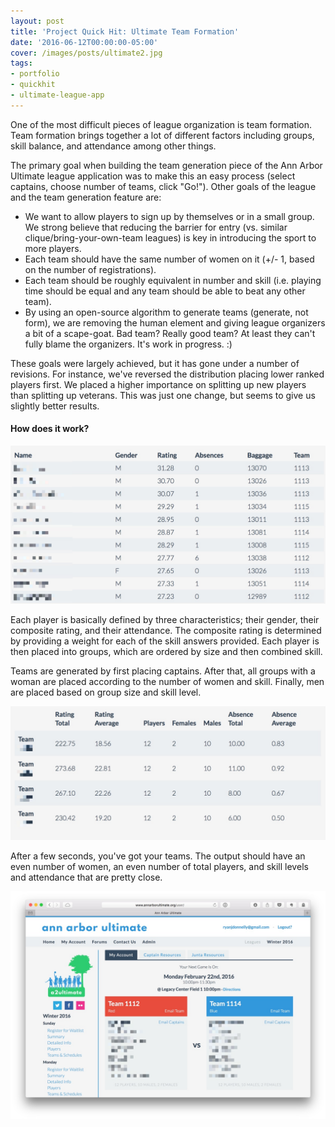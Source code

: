```yaml
---
layout: post
title: 'Project Quick Hit: Ultimate Team Formation'
date: '2016-06-12T00:00:00-05:00'
cover: /images/posts/ultimate2.jpg
tags:
- portfolio
- quickhit
- ultimate-league-app
---
```


One of the most difficult pieces of league organization is team formation. Team formation brings together a lot of different factors including groups, skill balance, and attendance among other things.

The primary goal when building the team generation piece of the Ann Arbor Ultimate league application was to make this an easy process (select captains, choose number of teams, click "Go!"). Other goals of the league and the team generation feature are:

- We want to allow players to sign up by themselves or in a small group. We strong believe that reducing the barrier for entry (vs. similar clique/bring-your-own-team leagues) is key in introducing the sport to more players.
- Each team should have the same number of women on it (+/- 1, based on the number of registrations).
- Each team should be roughly equivalent in number and skill (i.e. playing time should be equal and any team should be able to beat any other team).
- By using an open-source algorithm to generate teams (generate, not form), we are removing the human element and giving league organizers a bit of a scape-goat. Bad team? Really good team? At least they can't fully blame the organizers. It's work in progress. :)

These goals were largely achieved, but it has gone under a number of revisions. For instance, we've reversed the distribution placing lower ranked players first. We placed a higher importance on splitting up new players than splitting up veterans. This was just one change, but seems to give us slightly better results.

#### How does it work?

![Ultimate League App Players](/images/posts/ultimate0.jpg)

Each player is basically defined by three characteristics; their gender, their composite rating, and their attendance. The composite rating is determined by providing a weight for each of the skill answers provided. Each player is then placed into groups, which are ordered by size and then combined skill.

Teams are generated by first placing captains. After that, all groups with a woman are placed according to the number of women and skill. Finally, men are placed based on group size and skill level.

![Ultimate League App Teams](/images/posts/ultimate1.jpg)

After a few seconds, you've got your teams. The output should have an even number of women, an even number of total players, and skill levels and attendance that are pretty close.

![Ultimate League App Account Page](/images/posts/ultimate2.jpg)

